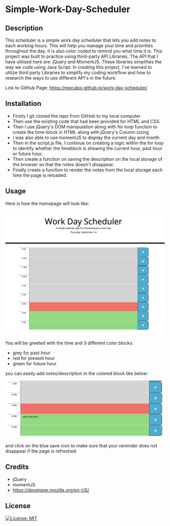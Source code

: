 # Simple-Work-Day-Scheduler

## Description

This scheduler is a simple work day scheduler that lets you add notes to each working hours. This will help you manage your time and priorities throughout the day. It is also color coded to remind you what time it is. This project was built to practice using third-party API Libraries. The API that I have utilised here are: jQuery and MomentJS. These libraries simplifies the way we code using Java Script. In creating this project, I've learned to utilize third party Libraries to simplify my coding workflow and how to research the ways to use different API's in the future.

Link to GitHub Page: https://mecuboi.github.io/work-day-scheduler/

## Installation

- Firstly I git cloned the repo from GitHub to my local computer
- Then use the existing code that had been provided for HTML and CSS.
- Then I use jQuery's DOM manipulation along with for loop function to create the time-block in HTML along with jQuery's Column sizing
- I was also able to use momentJS to display the current day and month
- Then in the script.js file, I continue on creating a logic within the for loop to identify whether the timeblock is showing the current hour, past hour or future hour.
- Then create a function on saving the description on the local storage of the browser so that the notes doesn't disappear.
- Finally create a function to render the notes from the local storage each time the page is reloaded.

## Usage

Here is how the homepage will look like:

![homepage](assets/images/homepage.png)

You will be greeted with the time and 3 different color blocks:
- grey for past hour
- red for present hour
- green for future hour

you can easily add notes/description in the colored block like below:

![homepage](assets/images/save.png)

and click on the blue save icon to make sure that your reminder does not disappear if the page is refreshed.


## Credits

- jQuery
- momentJS
- https://developer.mozilla.org/en-US/

## License

[![License: MIT](https://img.shields.io/badge/License-MIT-yellow.svg)](https://github.com/mecuboi/my-profile-website/blob/main/LICENSE)
